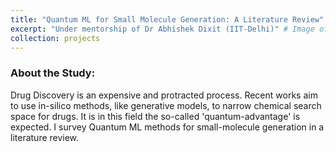```yaml
---
title: "Quantum ML for Small Molecule Generation: A Literature Review"
excerpt: "Under mentorship of Dr Abhishek Dixit (IIT-Delhi)" # Image of visualisation
collection: projects
---
```


### About the Study:
Drug Discovery is an expensive and protracted process. Recent works aim to use in-silico methods, like generative models, to narrow chemical search space for drugs. It is in this field the so-called 'quantum-advantage' is expected. I survey Quantum ML methods for small-molecule generation in a literature review. 